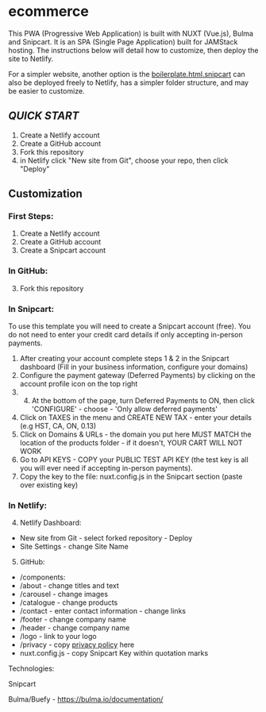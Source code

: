 # ecommerce

This PWA (Progressive Web Application) is built with NUXT (Vue.js), Bulma and Snipcart.  It is an SPA (Single Page Application) built for JAMStack hosting.  The instructions below will detail how to customize, then deploy the site to Netlify.

For a simpler website, another option is the [boilerplate.html.snipcart](https://github.com/majordomo-consulting/boilerplate.html.snipcart) can also be deployed freely to Netlify, has a simpler folder structure, and may be easier to customize.

## ***QUICK START***

1. Create a Netlify account
2. Create a GitHub account
3. Fork this repository
4. in Netlify click "New site from Git", choose your repo, then click "Deploy"

## Customization

### First Steps:

1. Create a Netlify account
2. Create a GitHub account
3. Create a Snipcart account

### In GitHub:

3. Fork this repository

### In Snipcart:

To use this template you will need to create a Snipcart account (free). You do not need to enter your credit card details if only accepting in-person payments.

1. After creating your account complete steps 1 & 2 in the Snipcart dashboard (Fill in your business information, configure your domains)
2. Configure the payment gateway (Deferred Payments) by clicking on the account profile icon on the top right
3. 4. At the bottom of the page, turn Deferred Payments to ON, then click 'CONFIGURE' - choose - 'Only allow deferred payments'
5. Click on TAXES in the menu and CREATE NEW TAX - enter your details (e.g HST, CA, ON, 0.13)
6. Click on Domains & URLs - the domain you put here MUST MATCH the location of the products folder - if it doesn't, YOUR CART WILL NOT WORK
7. Go to API KEYS - COPY your PUBLIC TEST API KEY (the test key is all you will ever need if accepting in-person payments).
8. Copy the key to the file:  nuxt.config.js in the Snipcart section (paste over existing key)

### In Netlify:

4. Netlify Dashboard:
- New site from Git - select forked repository - Deploy
- Site Settings - change Site Name
5. GitHub:
- /components:
- /about - change titles and text
- /carousel - change images
- /catalogue - change products
- /contact - enter contact information - change links
- /footer - change company name
- /header - change company name
- /logo - link to your logo
- /privacy - copy [privacy policy](https://www.shopify.ca/tools/policy-generator) here
- nuxt.config.js - copy Snipcart Key within quotation marks

Technologies:

Snipcart

Bulma/Buefy - https://bulma.io/documentation/

